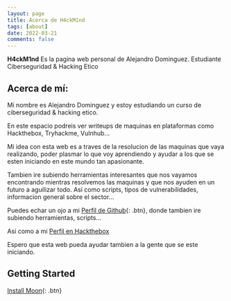 ```yaml
---
layout: page
title: Acerca de H4ckM1nd
tags: [about]
date: 2022-03-21
comments: false
---
```

    
<b>H4ckM1nd</b></a> Es la pagina web personal de Alejandro Dominguez. Estudiante Ciberseguridad & Hacking Etico</center>

## Acerca de mí:

Mi nombre es Alejandro Dominguez y estoy estudiando un curso de ciberseguridad & hacking etico.

En este espacio podreis ver writeups de maquinas en plataformas como Hackthebox, Tryhackme, Vulnhub...

Mi idea con esta web es a traves de la resolucion de las maquinas que vaya realizando, poder plasmar lo que voy aprendiendo y ayudar a los que se esten iniciando en este mundo tan apasionante.

Tambien ire subiendo herramientas interesantes que nos vayamos encontrando mientras resolvemos las maquinas y que nos ayuden en un futuro a aguilizar todo. Así como scripts, tipos de vulnerabilidades, informacion general sobre el sector... 

Puedes echar un ojo a mi [Perfil de Github](https://github.com/H4ckM1nd){: .btn}, donde tambien ire subiendo herramientas, scripts...

Asi como a mi [Perfil en Hackthebox](https://www.hackthebox.com/)

Espero que esta web pueda ayudar tambien a la gente que se este iniciando.



## Getting Started

      
[Install Moon](https://github.com/TaylanTatli/Moon){: .btn}
